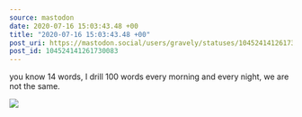 ```yaml
---
source: mastodon
date: 2020-07-16 15:03:43.48 +00
title: "2020-07-16 15:03:43.48 +00"
post_uri: https://mastodon.social/users/gravely/statuses/104524141261730083
post_id: 104524141261730083
---
```

you know 14 words, I drill 100 words every morning and every night, we are not the same.


![](/images/104524141217537691.jpg)


